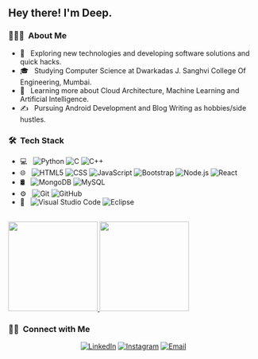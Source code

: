 <h2> Hey there! I'm Deep.</h2>

<h3> 👨🏻‍💻 &nbsp;About Me </h3>

- 🤔 &nbsp; Exploring new technologies and developing software solutions and quick hacks.
- 🎓 &nbsp; Studying Computer Science at Dwarkadas J. Sanghvi College Of Engineering, Mumbai.
- 🌱 &nbsp; Learning more about Cloud Architecture, Machine Learning and Artificial Intelligence.
- ✍️ &nbsp; Pursuing Android Development and Blog Writing as hobbies/side hustles.

<h3> 🛠 &nbsp;Tech Stack</h3>

- 💻 &nbsp;
  ![Python](https://img.shields.io/badge/-Python-333333?style=flat&logo=python)
  ![C](https://img.shields.io/badge/C-C%20language-blue)
  ![C++](https://img.shields.io/badge/-C++-333333?style=flat&logo=C%2B%2B&logoColor=00599C)
- 🌐 &nbsp;
  ![HTML5](https://img.shields.io/badge/-HTML5-333333?style=flat&logo=HTML5)
  ![CSS](https://img.shields.io/badge/-CSS-333333?style=flat&logo=CSS3&logoColor=1572B6)
  ![JavaScript](https://img.shields.io/badge/-JavaScript-333333?style=flat&logo=javascript)
  ![Bootstrap](https://img.shields.io/badge/-Bootstrap-333333?style=flat&logo=bootstrap&logoColor=563D7C)
  ![Node.js](https://img.shields.io/badge/-Node.js-333333?style=flat&logo=node.js)
  ![React](https://img.shields.io/badge/-React-333333?style=flat&logo=react)
- 🛢 &nbsp;
  ![MongoDB](https://img.shields.io/badge/-MongoDB-333333?style=flat&logo=mongodb)
  ![MySQL](https://img.shields.io/badge/-MySQL-333333?style=flat&logo=mysql)
- ⚙️ &nbsp;
  ![Git](https://img.shields.io/badge/-Git-333333?style=flat&logo=git)
  ![GitHub](https://img.shields.io/badge/-GitHub-333333?style=flat&logo=github)
- 🔧 &nbsp;
  ![Visual Studio Code](https://img.shields.io/badge/-Visual%20Studio%20Code-333333?style=flat&logo=visual-studio-code&logoColor=007ACC)
  ![Eclipse](https://img.shields.io/badge/-Eclipse-333333?style=flat&logo=eclipse-ide&logoColor=2C2255)

<br/>

<a href="https://github.com/mehtadeep007">
  <img height="180em" src="https://github-readme-stats.vercel.app/api?username=mehtadeep007&theme=buefy&show_icons=true" />
  <img height="180em" src="https://github-readme-stats.vercel.app/api/top-langs/?username=mehtadeep007&theme=buefy&layout=compact" />
</a>

<br/>

<h3> 🤝🏻 &nbsp;Connect with Me </h3>

<p align="center">
<a href="https://www.linkedin.com/in/deep-mehta-0560a7192/"><img alt="LinkedIn" src="https://img.shields.io/badge/LinkedIn-Deep%20Mehta-blue?style=flat-square&logo=linkedin"></a>
<a href="https://www.instagram.com/deep_mehta_007/"><img alt="Instagram" src="https://img.shields.io/badge/Instagram-deep_mehta_007-blue?style=flat-square&logo=instagram"></a>
<a href="mailto:mehtadeep2013@gmail.com"><img alt="Email" src="https://img.shields.io/badge/Email-mehtadeep2013@gmail.com-blue?style=flat-square&logo=gmail"></a>
</p>


